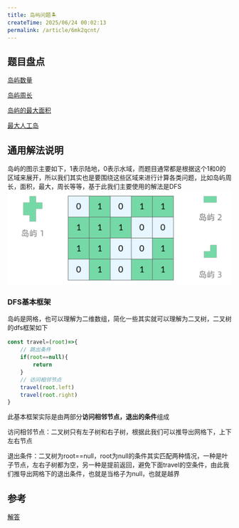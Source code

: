```yaml
---
title: 岛屿问题🏝️
createTime: 2025/06/24 00:02:13
permalink: /article/6mk2qcnt/
---
```

## 题目盘点
[岛屿数量](https://leetcode.cn/problems/number-of-islands/description/)

[岛屿周长](https://leetcode.cn/problems/number-of-islands/solutions/211211/dao-yu-lei-wen-ti-de-tong-yong-jie-fa-dfs-bian-li-/)

[岛屿的最大面积](https://leetcode.cn/problems/max-area-of-island/description/)

[最大人工岛](https://leetcode.cn/problems/making-a-large-island/description/)

## 通用解法说明
岛屿的图示主要如下，1表示陆地，0表示水域，而题目通常都是根据这个1和0的区域来展开，所以我们其实也是要围绕这些区域来进行计算各类问题，比如岛屿周长，面积，最大，周长等等，基于此我们主要使用的解法是DFS
![岛屿图示](./img/岛屿图示.png)


### DFS基本框架
岛屿是网格，也可以理解为二维数组，简化一些其实就可以理解为二叉树，二叉树的dfs框架如下
```js
const travel=(root)=>{
    // 跳出条件
    if(root==null){
        return 
    }
    // 访问相邻节点
    travel(root.left)
    travel(root.right)
}
```
此基本框架实际是由两部分<strong>访问相邻节点，退出的条件</strong>组成

访问相邻节点：二叉树只有左子树和右子树，根据此我们可以推导出网格下，上下左右节点

退出条件：二叉树为root==null，root为null的条件其实匹配两种情况，一种是叶子节点，左右子树都为空，另一种是提前返回，避免下面travel的空条件，由此我们推导出网格下的退出条件，也就是当格子为null，也就是越界



## 参考
[解答](https://leetcode.cn/problems/number-of-islands/solutions/211211/dao-yu-lei-wen-ti-de-tong-yong-jie-fa-dfs-bian-li-)